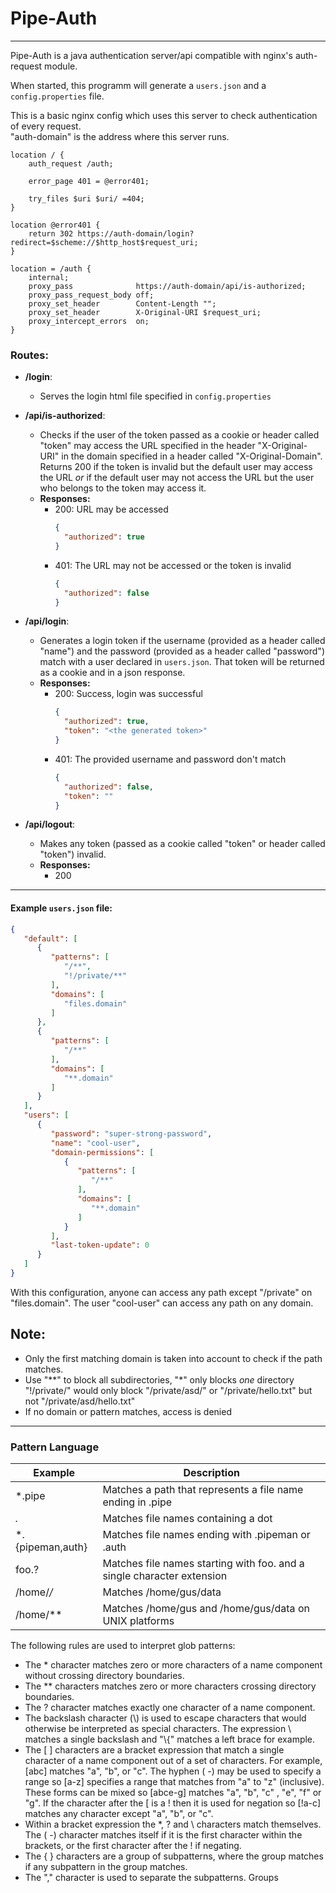 # Pipe-Auth

---
Pipe-Auth is a java authentication server/api compatible with nginx's auth-request module.

When started, this programm will generate a `users.json` and a `config.properties` file.

This is a basic nginx config which uses this server to check authentication of every request. \
"auth-domain" is the address where this server runs.

```nginx
location / {
    auth_request /auth;

    error_page 401 = @error401;

    try_files $uri $uri/ =404;
}

location @error401 {
    return 302 https://auth-domain/login?redirect=$scheme://$http_host$request_uri;
}

location = /auth {
    internal;
    proxy_pass              https://auth-domain/api/is-authorized;
    proxy_pass_request_body off;
    proxy_set_header        Content-Length "";
    proxy_set_header        X-Original-URI $request_uri;
    proxy_intercept_errors  on;
}
```

### Routes:

- **/login**:
    - Serves the login html file specified in `config.properties`


- **/api/is-authorized**:
    - Checks if the user of the token passed as a cookie or header called "token" may access the URL specified in the
      header "X-Original-URI" in the domain specified in a header called "X-Original-Domain". Returns 200 if the token is invalid but the default user may access the URL *or* if the
      default user may not access the URL but the user who belongs to the token may access it.
    - **Responses:**
        - 200: URL may be accessed
          ```json
          {
            "authorized": true
          }
          ```
        - 401: The URL may not be accessed or the token is invalid
          ```json
          {
            "authorized": false
          }
          ```

- **/api/login**:
    - Generates a login token if the username (provided as a header called "name") and the password (provided as a
      header called "password") match with a user declared in `users.json`. That token will be returned as a cookie and
      in a json response.
    - **Responses:**
        - 200: Success, login was successful
          ```json
          {
            "authorized": true,
            "token": "<the generated token>"
          }
          ```
        - 401: The provided username and password don't match
          ```json
          {
            "authorized": false,
            "token": ""
          }
          ```


- **/api/logout**:
    - Makes any token (passed as a cookie called "token" or header called "token") invalid.
    - **Responses:**
        - 200

---

#### Example `users.json` file:

```json
{
   "default": [
      {
         "patterns": [
            "/**",
            "!/private/**"
         ],
         "domains": [
            "files.domain"
         ]
      },
      {
         "patterns": [
            "/**"
         ],
         "domains": [
            "**.domain"
         ]
      }
   ],
   "users": [
      {
         "password": "super-strong-password",
         "name": "cool-user",
         "domain-permissions": [
            {
               "patterns": [
                  "/**"
               ],
               "domains": [
                  "**.domain"
               ]
            }
         ],
         "last-token-update": 0
      }
   ]
}
```

With this configuration, anyone can access any path except "/private" on "files.domain". The user "cool-user" can access
any path on any domain.

## Note:

- Only the first matching domain is taken into account to check if the path matches.
- Use "**" to block all subdirectories, "*" only blocks *one* directory \
  "!/private/" would only block "/private/asd/" or "/private/hello.txt" but not "/private/asd/hello.txt"
- If no domain or pattern matches, access is denied

---

### Pattern Language

| Example          | Description                                                            |
|------------------|------------------------------------------------------------------------|
| *.pipe           | Matches a path that represents a file name ending in .pipe             |
| *.*              | Matches file names containing a dot                                    |
| *.{pipeman,auth} | Matches file names ending with .pipeman or .auth                       |
| foo.?            | Matches file names starting with foo. and a single character extension |
| /home/*/*        | Matches /home/gus/data                                                 |
| /home/**         | Matches /home/gus and /home/gus/data on UNIX platforms                 |

The following rules are used to interpret glob patterns:

- The * character matches zero or more characters of a name component without crossing directory boundaries.
- The ** characters matches zero or more characters crossing directory boundaries.
- The ? character matches exactly one character of a name component.
- The backslash character (\\) is used to escape characters that would otherwise be interpreted as special characters.
  The expression \\ matches a single backslash and "\\{" matches a left brace for example.
- The [ ] characters are a bracket expression that match a single character of a name component out of a set of
  characters. For example, [abc] matches "a", "b", or "c". The hyphen ( -) may be used to specify a range so [a-z]
  specifies a range that matches from "a" to "z" (inclusive). These forms can be mixed so [abce-g] matches "a", "b", "c"
  , "e", "f" or "g". If the character after the [ is a ! then it is used for negation so [!a-c] matches any character
  except "a", "b", or "c".
- Within a bracket expression the *, ? and \ characters match themselves. The ( -) character matches itself if it is the
  first character within the brackets, or the first character after the ! if negating.
- The { } characters are a group of subpatterns, where the group matches if any subpattern in the group matches.
- The "," character is used to separate the subpatterns. Groups